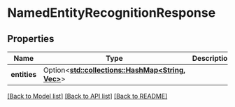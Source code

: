 # NamedEntityRecognitionResponse

## Properties

Name | Type | Description | Notes
------------ | ------------- | ------------- | -------------
**entities** | Option<[**std::collections::HashMap<String, Vec<String>>**](Vec.md)> |  | [optional]

[[Back to Model list]](../README.md#documentation-for-models) [[Back to API list]](../README.md#documentation-for-api-endpoints) [[Back to README]](../README.md)


